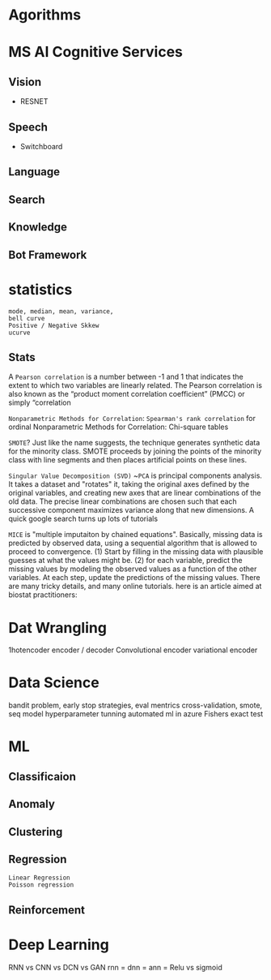 # Agorithms

# MS AI Cognitive Services
## Vision
- RESNET
## Speech
- Switchboard
## Language
## Search
## Knowledge
## Bot Framework

# statistics
    mode, median, mean, variance,
    bell curve
    Positive / Negative Skkew
    ucurve

## Stats
A `Pearson correlation` is a number between -1 and 1 that indicates the extent to which two variables are linearly related. The Pearson correlation is also known as the “product moment correlation coefficient” (PMCC) or simply “correlation

`Nonparametric Methods for Correlation`: `Spearman's rank correlation` for ordinal 
Nonparametric Methods for Correlation: Chi-square tables

`SMOTE`? Just like the name suggests, the technique generates synthetic data for the minority class. SMOTE proceeds by joining the points of the minority class with line segments and then places artificial points on these lines.

`Singular Value Decomposition (SVD)`
~`PCA` is principal components analysis. It takes a dataset and "rotates" it, taking the original axes defined by the original variables, and creating new axes that are linear combinations of the old data. The precise linear combinations are chosen such that each successive component maximizes variance along that new dimensions. A quick google search turns up lots of tutorials


`MICE` is "multiple imputaiton by chained equations". Basically, missing data is predicted by observed data, using a sequential algorithm that is allowed to proceed to convergence. (1) Start by filling in the missing data with plausible guesses at what the values might be. (2) for each variable, predict the missing values by modeling the observed values as a function of the other variables. At each step, update the predictions of the missing values. There are many tricky details, and many online tutorials. here is an article aimed at biostat practitioners:

# Dat Wrangling
1hotencoder
encoder / decoder
Convolutional encoder
variational encoder

# Data Science
bandit problem, early stop strategies, eval mentrics
cross-validation, smote, seq model
hyperparameter tunning
automated ml in azure
Fishers exact test


# ML
## Classificaion
## Anomaly
## Clustering
## Regression
    Linear Regression
    Poisson regression
## Reinforcement

# Deep Learning
RNN vs CNN vs DCN vs GAN
rnn =
dnn =
ann =
Relu vs sigmoid 
